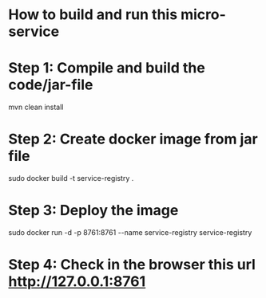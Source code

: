 # How to build and run this micro-service

# Step 1: Compile and build the code/jar-file
mvn clean install

# Step 2: Create docker image from jar file

sudo docker build -t service-registry .

# Step 3: Deploy the image

sudo docker run -d -p 8761:8761 --name service-registry service-registry

# Step 4: Check in the browser this url http://127.0.0.1:8761

